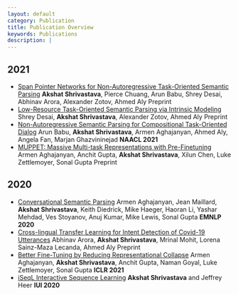 ```yaml
---
layout: default
category: Publication
title: Publication Overview
keywords: Publications
description: |
---
```


## 2021

* [Span Pointer Networks for Non-Autoregressive Task-Oriented Semantic Parsing](https://arxiv.org/abs/2104.07275)
**Akshat Shrivastava**, Pierce Chuang, Arun Babu, Shrey Desai, Abhinav Arora, Alexander Zotov, Ahmed Aly
Preprint
* [Low-Resource Task-Oriented Semantic Parsing via Intrinsic Modeling](https://arxiv.org/abs/2104.07275)
Shrey Desai, **Akshat Shrivastava**, Alexander Zotov, Ahmed Aly
Preprint
* [Non-Autoregressive Semantic Parsing for Compositional Task-Oriented Dialog](https://arxiv.org/abs/2104.04923)
Arun Babu, **Akshat Shrivastava**, Armen Aghajanyan, Ahmed Aly, Angela Fan, Marjan Ghazvininejad
**NAACL 2021**
* [MUPPET: Massive Multi-task Representations with Pre-Finetuning](https://arxiv.org/abs/2101.11038)
Armen Aghajanyan, Anchit Gupta, **Akshat Shrivastava**, Xilun Chen, Luke Zettlemoyer, Sonal Gupta
Preprint

## 2020

* [Conversational Semantic Parsing](https://arxiv.org/abs/2009.13655)
Armen Aghajanyan, Jean Maillard, **Akshat Shrivastava**, Keith Diedrick, Mike Haeger, Haoran Li, Yashar Mehdad, Ves Stoyanov, Anuj Kumar, Mike Lewis, Sonal Gupta
**EMNLP 2020**
* [Cross-lingual Transfer Learning for Intent Detection of Covid-19 Utterances](https://openreview.net/pdf?id=Ku-nv600bNM)
Abhinav Arora, **Akshat Shrivastava**, Mrinal Mohit, Lorena Sainz-Maza Lecanda, Ahmed Aly
Preprint
* [Better Fine-Tuning by Reducing Representational Collapse](https://arxiv.org/abs/2008.03156)
Armen Aghajanyan, **Akshat Shrivastava**, Anchit Gupta, Naman Goyal, Luke Zettlemoyer, Sonal Gupta
**ICLR 2021**
* [iSeqL Interactive Sequence Learning](https://github.com/AkshatSh/iSeqL)
**Akshat Shrivastava** and Jeffrey Heer
**IUI 2020**
